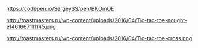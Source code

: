 https://codepen.io/SergeySS/pen/BKOmOE

http://toastmasters.ru/wp-content/uploads/2016/04/Tic-tac-toe-nought-e1461667111145.png

http://toastmasters.ru/wp-content/uploads/2016/04/Tic-tac-toe-cross.png
